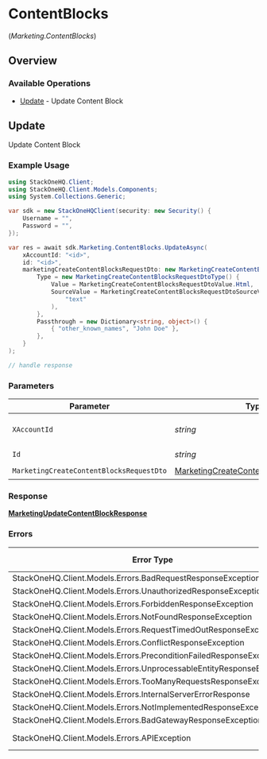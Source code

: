 # ContentBlocks
(*Marketing.ContentBlocks*)

## Overview

### Available Operations

* [Update](#update) - Update Content Block

## Update

Update Content Block

### Example Usage

```csharp
using StackOneHQ.Client;
using StackOneHQ.Client.Models.Components;
using System.Collections.Generic;

var sdk = new StackOneHQClient(security: new Security() {
    Username = "",
    Password = "",
});

var res = await sdk.Marketing.ContentBlocks.UpdateAsync(
    xAccountId: "<id>",
    id: "<id>",
    marketingCreateContentBlocksRequestDto: new MarketingCreateContentBlocksRequestDto() {
        Type = new MarketingCreateContentBlocksRequestDtoType() {
            Value = MarketingCreateContentBlocksRequestDtoValue.Html,
            SourceValue = MarketingCreateContentBlocksRequestDtoSourceValueUnion.CreateStr(
                "text"
            ),
        },
        Passthrough = new Dictionary<string, object>() {
            { "other_known_names", "John Doe" },
        },
    }
);

// handle response
```

### Parameters

| Parameter                                                                                                   | Type                                                                                                        | Required                                                                                                    | Description                                                                                                 |
| ----------------------------------------------------------------------------------------------------------- | ----------------------------------------------------------------------------------------------------------- | ----------------------------------------------------------------------------------------------------------- | ----------------------------------------------------------------------------------------------------------- |
| `XAccountId`                                                                                                | *string*                                                                                                    | :heavy_check_mark:                                                                                          | The account identifier                                                                                      |
| `Id`                                                                                                        | *string*                                                                                                    | :heavy_check_mark:                                                                                          | N/A                                                                                                         |
| `MarketingCreateContentBlocksRequestDto`                                                                    | [MarketingCreateContentBlocksRequestDto](../../Models/Components/MarketingCreateContentBlocksRequestDto.md) | :heavy_check_mark:                                                                                          | N/A                                                                                                         |

### Response

**[MarketingUpdateContentBlockResponse](../../Models/Requests/MarketingUpdateContentBlockResponse.md)**

### Errors

| Error Type                                                           | Status Code                                                          | Content Type                                                         |
| -------------------------------------------------------------------- | -------------------------------------------------------------------- | -------------------------------------------------------------------- |
| StackOneHQ.Client.Models.Errors.BadRequestResponseException          | 400                                                                  | application/json                                                     |
| StackOneHQ.Client.Models.Errors.UnauthorizedResponseException        | 401                                                                  | application/json                                                     |
| StackOneHQ.Client.Models.Errors.ForbiddenResponseException           | 403                                                                  | application/json                                                     |
| StackOneHQ.Client.Models.Errors.NotFoundResponseException            | 404                                                                  | application/json                                                     |
| StackOneHQ.Client.Models.Errors.RequestTimedOutResponseException     | 408                                                                  | application/json                                                     |
| StackOneHQ.Client.Models.Errors.ConflictResponseException            | 409                                                                  | application/json                                                     |
| StackOneHQ.Client.Models.Errors.PreconditionFailedResponseException  | 412                                                                  | application/json                                                     |
| StackOneHQ.Client.Models.Errors.UnprocessableEntityResponseException | 422                                                                  | application/json                                                     |
| StackOneHQ.Client.Models.Errors.TooManyRequestsResponseException     | 429                                                                  | application/json                                                     |
| StackOneHQ.Client.Models.Errors.InternalServerErrorResponse          | 500                                                                  | application/json                                                     |
| StackOneHQ.Client.Models.Errors.NotImplementedResponseException      | 501                                                                  | application/json                                                     |
| StackOneHQ.Client.Models.Errors.BadGatewayResponseException          | 502                                                                  | application/json                                                     |
| StackOneHQ.Client.Models.Errors.APIException                         | 4XX, 5XX                                                             | \*/\*                                                                |
